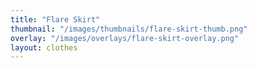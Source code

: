 ```yaml
---
title: "Flare Skirt"
thumbnail: "/images/thumbnails/flare-skirt-thumb.png"
overlay: "/images/overlays/flare-skirt-overlay.png"
layout: clothes
---
```


